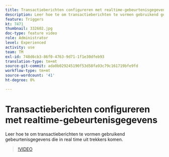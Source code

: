 ```yaml
---
title: Transactieberichten configureren met realtime-gebeurtenisgegevens
description: Leer hoe te om transactieberichten te vormen gebruikend gebeurtenisgegevens die in real time uit trekkers komen.
feature: Triggers
kt: 7471
thumbnail: 332602.jpg
doc-type: feature video
role: Administrator
level: Experienced
activity: use
team: TM
exl-id: 748d6cb3-86f0-4763-9d71-1f1e30dfeb93
translation-type: tm+mt
source-git-commit: ada0b029245190f53d58fa93c79c161719bfe9fd
workflow-type: tm+mt
source-wordcount: '41'
ht-degree: 0%

---
```


# Transactieberichten configureren met realtime-gebeurtenisgegevens

Leer hoe te om transactieberichten te vormen gebruikend gebeurtenisgegevens die in real time uit trekkers komen.

>[!VIDEO](https://video.tv.adobe.com/v/332602?quality=12)
